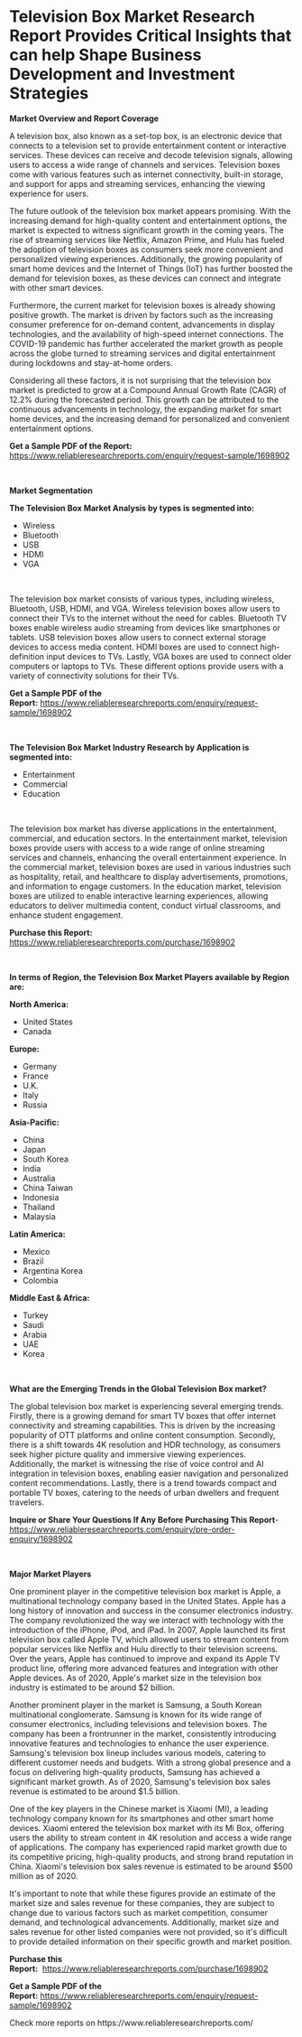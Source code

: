 <p><h1>Television Box Market Research Report Provides Critical Insights that can help Shape Business Development and Investment Strategies</h1></p><p><strong>Market Overview and Report Coverage</strong></p>
<p><p>A television box, also known as a set-top box, is an electronic device that connects to a television set to provide entertainment content or interactive services. These devices can receive and decode television signals, allowing users to access a wide range of channels and services. Television boxes come with various features such as internet connectivity, built-in storage, and support for apps and streaming services, enhancing the viewing experience for users.</p><p>The future outlook of the television box market appears promising. With the increasing demand for high-quality content and entertainment options, the market is expected to witness significant growth in the coming years. The rise of streaming services like Netflix, Amazon Prime, and Hulu has fueled the adoption of television boxes as consumers seek more convenient and personalized viewing experiences. Additionally, the growing popularity of smart home devices and the Internet of Things (IoT) has further boosted the demand for television boxes, as these devices can connect and integrate with other smart devices.</p><p>Furthermore, the current market for television boxes is already showing positive growth. The market is driven by factors such as the increasing consumer preference for on-demand content, advancements in display technologies, and the availability of high-speed internet connections. The COVID-19 pandemic has further accelerated the market growth as people across the globe turned to streaming services and digital entertainment during lockdowns and stay-at-home orders.</p><p>Considering all these factors, it is not surprising that the television box market is predicted to grow at a Compound Annual Growth Rate (CAGR) of 12.2% during the forecasted period. This growth can be attributed to the continuous advancements in technology, the expanding market for smart home devices, and the increasing demand for personalized and convenient entertainment options.</p></p>
<p><strong>Get a Sample PDF of the Report:</strong> <a href="https://www.reliableresearchreports.com/enquiry/request-sample/1698902">https://www.reliableresearchreports.com/enquiry/request-sample/1698902</a></p>
<p>&nbsp;</p>
<p><strong>Market Segmentation</strong></p>
<p><strong>The Television Box Market Analysis by types is segmented into:</strong></p>
<p><ul><li>Wireless</li><li>Bluetooth</li><li>USB</li><li>HDMI</li><li>VGA</li></ul></p>
<p>&nbsp;</p>
<p><p>The television box market consists of various types, including wireless, Bluetooth, USB, HDMI, and VGA. Wireless television boxes allow users to connect their TVs to the internet without the need for cables. Bluetooth TV boxes enable wireless audio streaming from devices like smartphones or tablets. USB television boxes allow users to connect external storage devices to access media content. HDMI boxes are used to connect high-definition input devices to TVs. Lastly, VGA boxes are used to connect older computers or laptops to TVs. These different options provide users with a variety of connectivity solutions for their TVs.</p></p>
<p><strong>Get a Sample PDF of the Report:</strong>&nbsp;<a href="https://www.reliableresearchreports.com/enquiry/request-sample/1698902">https://www.reliableresearchreports.com/enquiry/request-sample/1698902</a></p>
<p>&nbsp;</p>
<p><strong>The Television Box Market Industry Research by Application is segmented into:</strong></p>
<p><ul><li>Entertainment</li><li>Commercial</li><li>Education</li></ul></p>
<p>&nbsp;</p>
<p><p>The television box market has diverse applications in the entertainment, commercial, and education sectors. In the entertainment market, television boxes provide users with access to a wide range of online streaming services and channels, enhancing the overall entertainment experience. In the commercial market, television boxes are used in various industries such as hospitality, retail, and healthcare to display advertisements, promotions, and information to engage customers. In the education market, television boxes are utilized to enable interactive learning experiences, allowing educators to deliver multimedia content, conduct virtual classrooms, and enhance student engagement.</p></p>
<p><strong>Purchase this Report:</strong>&nbsp; <a href="https://www.reliableresearchreports.com/purchase/1698902">https://www.reliableresearchreports.com/purchase/1698902</a></p>
<p>&nbsp;</p>
<p><strong>In terms of Region, the Television Box Market Players available by Region are:</strong></p>
<p>
    <p> <strong> North America: </strong>
        <ul>
            <li>United States</li>
            <li>Canada</li>
        </ul>
        </p> 
    <p> <strong> Europe: </strong>
        <ul>
            <li>Germany</li>
            <li>France</li>
            <li>U.K.</li>
            <li>Italy</li>
            <li>Russia</li>
        </ul>
        </p> 
    <p> <strong> Asia-Pacific: </strong>
        <ul>
            <li>China</li>
            <li>Japan</li>
            <li>South Korea</li>
            <li>India</li>
            <li>Australia</li>
            <li>China Taiwan</li>
            <li>Indonesia</li>
            <li>Thailand</li>
            <li>Malaysia</li>
        </ul>
        </p> 
    <p> <strong> Latin America: </strong>
        <ul>
            <li>Mexico</li>
            <li>Brazil</li>
            <li>Argentina Korea</li>
            <li>Colombia</li>
        </ul>
        </p> 
    <p> <strong> Middle East & Africa: </strong>
        <ul>
            <li>Turkey</li>
            <li>Saudi</li>
            <li>Arabia</li>
            <li>UAE</li>
            <li>Korea</li>
        </ul>
    </p>
    </p>
<p>&nbsp;</p>
<p><strong>What are the Emerging Trends in the Global Television Box market?</strong></p>
<p><p>The global television box market is experiencing several emerging trends. Firstly, there is a growing demand for smart TV boxes that offer internet connectivity and streaming capabilities. This is driven by the increasing popularity of OTT platforms and online content consumption. Secondly, there is a shift towards 4K resolution and HDR technology, as consumers seek higher picture quality and immersive viewing experiences. Additionally, the market is witnessing the rise of voice control and AI integration in television boxes, enabling easier navigation and personalized content recommendations. Lastly, there is a trend towards compact and portable TV boxes, catering to the needs of urban dwellers and frequent travelers.</p></p>
<p><strong>Inquire or Share Your Questions If Any Before Purchasing This Report</strong>- <a href="https://www.reliableresearchreports.com/enquiry/pre-order-enquiry/1698902">https://www.reliableresearchreports.com/enquiry/pre-order-enquiry/1698902</a></p>
<p>&nbsp;</p>
<p><strong>Major Market Players</strong></p>
<p><p>One prominent player in the competitive television box market is Apple, a multinational technology company based in the United States. Apple has a long history of innovation and success in the consumer electronics industry. The company revolutionized the way we interact with technology with the introduction of the iPhone, iPod, and iPad. In 2007, Apple launched its first television box called Apple TV, which allowed users to stream content from popular services like Netflix and Hulu directly to their television screens. Over the years, Apple has continued to improve and expand its Apple TV product line, offering more advanced features and integration with other Apple devices. As of 2020, Apple's market size in the television box industry is estimated to be around $2 billion.</p><p>Another prominent player in the market is Samsung, a South Korean multinational conglomerate. Samsung is known for its wide range of consumer electronics, including televisions and television boxes. The company has been a frontrunner in the market, consistently introducing innovative features and technologies to enhance the user experience. Samsung's television box lineup includes various models, catering to different customer needs and budgets. With a strong global presence and a focus on delivering high-quality products, Samsung has achieved a significant market growth. As of 2020, Samsung's television box sales revenue is estimated to be around $1.5 billion.</p><p>One of the key players in the Chinese market is Xiaomi (MI), a leading technology company known for its smartphones and other smart home devices. Xiaomi entered the television box market with its Mi Box, offering users the ability to stream content in 4K resolution and access a wide range of applications. The company has experienced rapid market growth due to its competitive pricing, high-quality products, and strong brand reputation in China. Xiaomi's television box sales revenue is estimated to be around $500 million as of 2020.</p><p>It's important to note that while these figures provide an estimate of the market size and sales revenue for these companies, they are subject to change due to various factors such as market competition, consumer demand, and technological advancements. Additionally, market size and sales revenue for other listed companies were not provided, so it's difficult to provide detailed information on their specific growth and market position.</p></p>
<p><strong>Purchase this Report:</strong>&nbsp;&nbsp;<a href="https://www.reliableresearchreports.com/purchase/1698902">https://www.reliableresearchreports.com/purchase/1698902</a></p>
<p></p>
<p><strong>Get a Sample PDF of the Report:</strong>&nbsp;<a href="https://www.reliableresearchreports.com/enquiry/request-sample/1698902">https://www.reliableresearchreports.com/enquiry/request-sample/1698902</a></p>
<p>Check more reports on https://www.reliableresearchreports.com/</p>